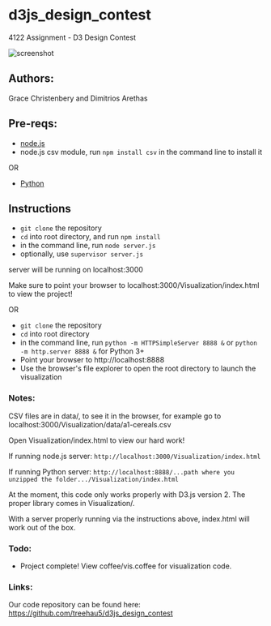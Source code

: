 d3js_design_contest
===================

4122 Assignment - D3 Design Contest

![screenshot](https://raw.github.com/Glchriste/d3js_design_contest/master/Visualization/sample.png)

## Authors:
Grace Christenbery and Dimitrios Arethas

## Pre-reqs:

*  [node.js](http://nodejs.org/dist/v0.10.20/node-v0.10.20.tar.gz)
*  node.js csv module, run `npm install csv` in the command line to install it

OR

* [Python](http://www.python.org/download/)

## Instructions

* `git clone` the repository
* `cd` into root directory, and run `npm install`
* in the command line, run `node server.js`
* optionally, use `supervisor server.js`

server will be running on localhost:3000

Make sure to point your browser to localhost:3000/Visualization/index.html to view the project!

OR

* `git clone` the repository
* `cd` into root directory
* in the command line, run `python -m HTTPSimpleServer 8888 &` or `python -m http.server 8888 &` for Python 3+
* Point your browser to http://localhost:8888
* Use the browser's file explorer to open the root directory to launch the visualization

### Notes:

CSV files are in data/, to see it in the browser, for example
go to localhost:3000/Visualization/data/a1-cereals.csv

Open Visualization/index.html to view our hard work!

If running node.js server:
`http://localhost:3000/Visualization/index.html`

If running Python server:
`http://localhost:8888/...path where you unzipped the folder.../Visualization/index.html`

At the moment, this code only works properly with D3.js version 2. The proper library comes in Visualization/.

With a server properly running via the instructions above, index.html will work out of the box.

### Todo:

* Project complete! View coffee/vis.coffee for visualization code.

### Links:

Our code repository can be found here: https://github.com/treehau5/d3js_design_contest
